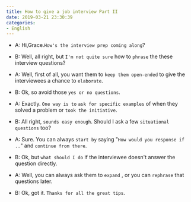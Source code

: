 ```yaml
---
title: How to give a job interview Part II
date: 2019-03-21 23:30:39
categories:
- English
---
```


- A: Hi,Grace.`How's the interview prep coming along`?

- B: Well, all right, but `I'm not quite sure` how to `phrase` the these interview questions?

- A: Well, first of all, you want them to `keep them open-ended` to give the interviewees a chance to `elaborate`.

- B: Ok, so avoid those `yes or no questions`.

- A: Exactly. `One way is to` `ask for specific examples` of when they solved a problem or `took the initiative`.

- B: All right, `sounds easy enough`. Should I ask a few `situational questions` too?

- A: Sure. You can always `start by` saying "`How would you response if ..`" and `continue from there`.

- B: Ok, but `what should I do` if the interviewee doesn't answer the question directly.

- A: Well, you can always ask them to `expand` , or you can `rephrase` that questions later.

- B: Ok, got it. `Thanks for all the great tips`.